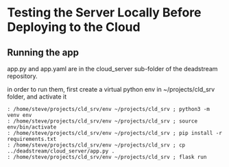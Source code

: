# Testing the Server Locally Before Deploying to the Cloud

## Running the app

app.py and app.yaml are in the cloud_server sub-folder of the deadstream repository.

in order to run them, first create a virtual python env in ~/projects/cld_srv folder, and activate it

```{}
: /home/steve/projects/cld_srv/env ~/projects/cld_srv ; python3 -m venv env
: /home/steve/projects/cld_srv/env ~/projects/cld_srv ; source env/bin/activate
: /home/steve/projects/cld_srv/env ~/projects/cld_srv ; pip install -r requirements.txt 
: /home/steve/projects/cld_srv/env ~/projects/cld_srv ; cp ../deadstream/cloud_server/app.py .
: /home/steve/projects/cld_srv/env ~/projects/cld_srv ; flask run
```
